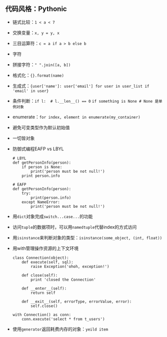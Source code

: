 ## 代码风格：Pythonic

- 链式比较：`1 < a < 7`
- 交换变量：`x, y = y, x`
- 三目运算符：`c = a if a > b else b`
- 字符
- 拼接字符：`" ".join([a, b])`
- 格式化：`{}.format(name)`
- 生成式：`{user['name']: user['email'] for user in user_list if 'email' in user}`
- 条件判断：`if l:  # l.__len__() == 0` `if something is None # None 是单例对象`
- enumerate：`for index, element in enumerate(my_container)`
- 避免可变类型作为默认初始值
- 一切皆对象
- 防御式编程EAFP vs LBYL
    
    ```
    # LBYL
    def getPersonInfo(person):
        if person is None:
            print('person must be not null!')
        print person.info

    # EAFP
    def getPersonInfo(person):
        try:
            print(person.info)
        except NameError:
            print('person must be not null!')
    ```
    
- 用`dict`对象完成`switch...case...`的功能
- 访问`tuple`的数据项时，可以用`namedtuple`代替index的方式访问
- 用`isinstance`来判断对象的类型：`isinstance(some_object, (int, float))`
- 用with管理操作资源的上下文环境
    ```
    class Connection(object):
        def execute(self, sql):
            raise Exception('ohoh, exception!')

        def close(self):
            print 'closed the Connection'

        def __enter__(self):
            return self

        def __exit__(self, errorType, errorValue, error):
            self.close()

    with Connection() as conn:
        conn.execute('select * from t_users')
    ```

- 使用`generator`返回耗费内存的对象：`yeild item`
